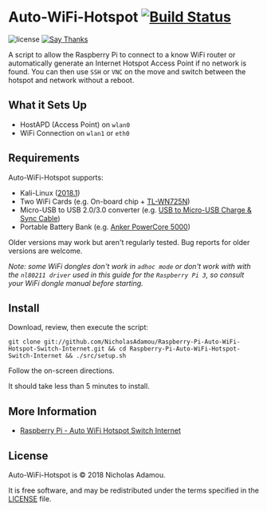 # Auto-WiFi-Hotspot [![Build Status](https://travis-ci.org/nicholasadamou/Raspberry-Pi-Auto-WiFi-Hotspot-Switch-Internet.svg?branch=master)](https://travis-ci.org/nicholasadamou/Raspberry-Pi-Auto-WiFi-Hotspot-Switch-Internet)

![license](https://img.shields.io/apm/l/vim-mode.svg)
[![Say Thanks](https://img.shields.io/badge/say-thanks-ff69b4.svg)](https://saythanks.io/to/NicholasAdamou)

A script to allow the Raspberry Pi to connect to a know WiFi router or automatically generate an Internet Hotspot Access Point if no network is found. You can then use `SSH` or `VNC` on the move and switch between the hotspot and network without a reboot.

What it Sets Up
------------
* HostAPD (Access Point) on `wlan0`
* WiFi Connection on `wlan1` or `eth0`

Requirements
------------

Auto-WiFi-Hotspot supports:

* Kali-Linux ([2018.1](https://www.offensive-security.com/kali-linux-arm-images/#1493408272250-e17e9049-9ce8))
* Two WiFi Cards (e.g. On-board chip + [TL-WN725N](https://www.amazon.com/gp/product/B008IFXQFU/ref=oh_aui_detailpage_o03_s00?ie=UTF8&psc=1))
* Micro-USB to USB 2.0/3.0 converter (e.g. [USB to Micro-USB Charge & Sync Cable](https://www.amazon.com/gp/product/B00SVVY844/ref=oh_aui_detailpage_o05_s00?ie=UTF8&psc=1))
* Portable Battery Bank (e.g. [Anker PowerCore 5000](https://www.amazon.com/gp/product/B01CU1EC6Y/ref=oh_aui_detailpage_o02_s00?ie=UTF8&psc=1))

Older versions may work but aren't regularly tested. Bug reports for older
versions are welcome.

*Note: some WiFi dongles don't work in `adhoc mode` or don't work with with the `nl80211 driver` used in this guide for the `Raspberry Pi 3`, so consult your WiFi dongle manual before starting.*

Install
-------

Download, review, then execute the script:

```
git clone git://github.com/NicholasAdamou/Raspberry-Pi-Auto-WiFi-Hotspot-Switch-Internet.git && cd Raspberry-Pi-Auto-WiFi-Hotspot-Switch-Internet && ./src/setup.sh
```

Follow the on-screen directions.

It should take less than 5 minutes to install.


More Information
-------

* [Raspberry Pi - Auto WiFi Hotspot Switch Internet](http://www.raspberryconnect.com/network/item/330-raspberry-pi-auto-wifi-hotspot-switch-internet)

License
-------

Auto-WiFi-Hotspot is © 2018 Nicholas Adamou.

It is free software, and may be redistributed under the terms specified in the [LICENSE] file.

[LICENSE]: LICENSE
